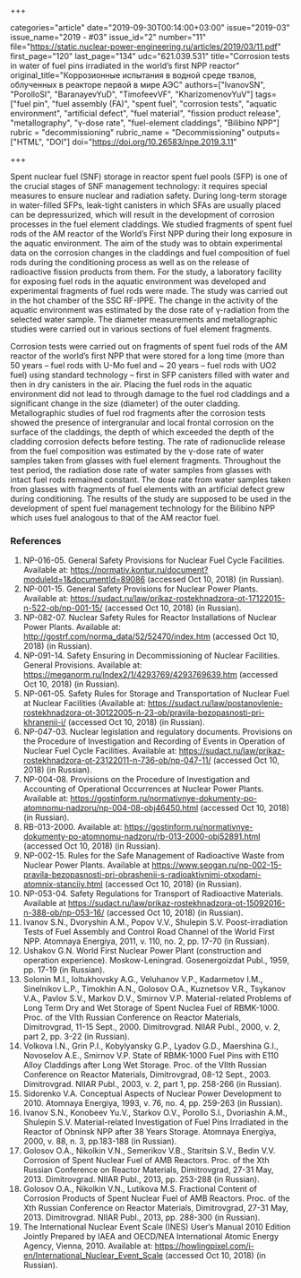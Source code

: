 +++

categories="article"
date="2019-09-30T00:14:00+03:00"
issue="2019-03"
issue_name="2019 - #03"
issue_id="2"
number="11"
file="https://static.nuclear-power-engineering.ru/articles/2019/03/11.pdf"
first_page="120"
last_page="134"
udc="621.039.531"
title="Corrosion tests in water of fuel pins irradiated in the world’s first NPP reactor"
original_title="Коррозионные испытания в водной среде твэлов, облученных в реакторе первой в мире АЭС"
authors=["IvanovSN", "PorolloSI", "BaranayevYuD", "TimofeevVF", "KharizomenovYuV"]
tags=["fuel pin", "fuel assembly (FA)", "spent fuel", "corrosion tests", "aquatic environment", "artificial defect", "fuel material", "fission product release", "metallography", "γ-dose rate", "fuel-element claddings", "Bilibino NPP"]
rubric = "decommissioning"
rubric_name = "Decommissioning"
outputs=["HTML", "DOI"]
doi="https://doi.org/10.26583/npe.2019.3.11"

+++

Spent nuclear fuel (SNF) storage in reactor spent fuel pools (SFP) is one of the crucial stages of SNF management technology: it requires special measures to ensure nuclear and radiation safety. During long-term storage in water-filled SFPs, leak-tight canisters in which SFAs are usually placed can be depressurized, which will result in the development of corrosion processes in the fuel element claddings. We studied fragments of spent fuel rods of the AM reactor of the World’s First NPP during their long exposure in the aquatic environment. The aim of the study was to obtain experimental data on the corrosion changes in the claddings and fuel composition of fuel rods during the conditioning process as well as on the release of radioactive fission products from them. For the study, a laboratory facility for exposing fuel rods in the aquatic environment was developed and experimental fragments of fuel rods were made. The study was carried out in the hot chamber of the SSC RF-IPPE. The change in the activity of the aquatic environment was estimated by the dose rate of γ-radiation from the selected water sample. The diameter measurements and metallographic studies were carried out in various sections of fuel element fragments.

Corrosion tests were carried out on fragments of spent fuel rods of the AM reactor of the world’s first NPP that were stored for a long time (more than 50 years – fuel rods with U-Mo fuel and ~ 20 years – fuel rods with UO2 fuel) using standard technology – first in SFP canisters filled with water and then in dry canisters in the air. Placing the fuel rods in the aquatic environment did not lead to through damage to the fuel rod claddings and a significant change in the size (diameter) of the outer cladding. Metallographic studies of fuel rod fragments after the corrosion tests showed the presence of intergranular and local frontal corrosion on the surface of the claddings, the depth of which exceeded the depth of the cladding corrosion defects before testing. The rate of radionuclide release from the fuel composition was estimated by the γ-dose rate of water samples taken from glasses with fuel element fragments. Throughout the test period, the radiation dose rate of water samples from glasses with intact fuel rods remained constant. The dose rate from water samples taken from glasses with fragments of fuel elements with an artificial defect grew during conditioning. The results of the study are supposed to be used in the development of spent fuel management technology for the Bilibino NPP which uses fuel analogous to that of the AM reactor fuel.

### References

1. NP-016-05. General Safety Provisions for Nuclear Fuel Cycle Facilities. Available at: https://normativ.kontur.ru/document?moduleId=1&documentId=89086 (accessed Oct 10, 2018) (in Russian).
2. NP-001-15. General Safety Provisions for Nuclear Power Plants. Available at: https://sudact.ru/law/prikaz-rostekhnadzora-ot-17122015-n-522-ob/np-001-15/ (accessed Oct 10, 2018) (in Russian).
3. NP-082-07. Nuclear Safety Rules for Reactor Installations of Nuclear Power Plants. Available at: http://gostrf.com/norma_data/52/52470/index.htm (accessed Oct 10, 2018) (in Russian).
4. NP-091-14. Safety Ensuring in Decommissioning of Nuclear Facilities. General Provisions. Available at: https://meganorm.ru/Index2/1/4293769/4293769639.htm (accessed Oct 10, 2018) (in Russian).
5. NP-061-05. Safety Rules for Storage and Transportation of Nuclear Fuel at Nuclear Facilities (Available at: https://sudact.ru/law/postanovlenie-rostekhnadzora-ot-30122005-n-23-ob/pravila-bezopasnosti-pri-khranenii-i/ (accessed Oct 10, 2018) (in Russian).
6. NP-047-03. Nuclear legislation and regulatory documents. Provisions on the Procedure of Investigation and Recording of Events in Operation of Nuclear Fuel Cycle Facilities. Available at: https://sudact.ru/law/prikaz-rostekhnadzora-ot-23122011-n-736-ob/np-047-11/ (accessed Oct 10, 2018) (in Russian).
7. NP-004-08. Provisions on the Procedure of Investigation and Accounting of Operational Occurrences at Nuclear Power Plants. Available at: https://gostinform.ru/normativnye-dokumenty-po-atomnomu-nadzoru/np-004-08-obj46450.html (accessed Oct 10, 2018) (in Russian).
8. RB-013-2000. Available at: https://gostinform.ru/normativnye-dokumenty-po-atomnomu-nadzoru/rb-013-2000-obj52891.html (accessed Oct 10, 2018) (in Russian).
9. NP-002-15. Rules for the Safe Management of Radioactive Waste from Nuclear Power Plants. Available at https://www.seogan.ru/np-002-15-pravila-bezopasnosti-pri-obrashenii-s-radioaktivnimi-otxodami-atomnix-stanciiy.html (accessed Oct 10, 2018) (in Russian).
10. NP-053-04. Safety Regulations for Transport of Radioactive Materials. Available at https://sudact.ru/law/prikaz-rostekhnadzora-ot-15092016-n-388-ob/np-053-16/ (accessed Oct 10, 2018) (in Russian).
11. Ivanov S.N., Dvoryshin A.M., Popov V.V., Shulepin S.V. Poost-irradiation Tests of Fuel Assembly and Control Road Channel of the World First NPP. Atomnaya Energiya, 2011, v. 110, no. 2, pp. 17-70 (in Russian).
12. Ushakov G.N. World First Nuclear Power Plant (construction and operation experience). Moskow-Leningrad. Gosenergoizdat Publ., 1959, pp. 17-19 (in Russian).
13. Solonin M.I., Ioltukhovsky A.G., Veluhanov V.P., Kadarmetov I.M., Sinelnikov L.P., Timokhin A.N., Golosov O.A., Kuznetsov V.R., Tsykanov V.A., Pavlov S.V., Markov D.V., Smirnov V.P. Material-related Problems of Long Term Dry and Wet Storage of Spent Nuclea Fuel of RBMK-1000. Proc. of the VIth Russian Conference on Reactor Materials, Dimitrovgrad, 11-15 Sept., 2000. Dimitrovgrad. NIIAR Publ., 2000, v. 2, part 2, pp. 3-22 (in Russian).
14. Volkova I.N., Grin P.I., Kobylyansky G.P., Lyadov G.D., Maershina G.I., Novoselov A.E., Smirnov V.P. State of RBMK-1000 Fuel Pins with E110 Alloy Claddings after Long Wet Storage. Proc. of the VIIth Russian Conference on Reactor Materials, Dimitrovgrad, 08-12 Sept., 2003. Dimitrovgrad. NIIAR Publ., 2003, v. 2, part 1, pp. 258-266 (in Russian).
15. Sidorenko V.A. Conceptual Aspects of Nuclear Power Development to 2010. Atomnaya Energiya, 1993, v. 76, no. 4, pp. 259-263 (in Russian).
16. Ivanov S.N., Konobeev Yu.V., Starkov O.V., Porollo S.I., Dvoriashin A.M., Shulepin S.V. Material-related Investigation of Fuel Pins Irradiated in the Reactor of Obninsk NPP after 38 Years Storage. Atomnaya Energiya, 2000, v. 88, n. 3, pp.183-188 (in Russian).
17. Golosov O.A., Nikolkin V.N., Semerikov V.B., Staritsin S.V., Bedin V.V. Corrosion of Spent Nuclear Fuel of AMB Reactors. Proc. of the Xth Russian Conference on Reactor Materials, Dimitrovgrad, 27-31 May, 2013. Dimitrovgrad. NIIAR Publ., 2013, pp. 253-288 (in Russian).
18. Golosov O.A., Nikolkin V.N., Lutikova M.S. Fractional Content of Corrosion Products of Spent Nuclear Fuel of AMB Reactors. Proc. of the Xth Russian Conference on Reactor Materials, Dimitrovgrad, 27-31 May, 2013. Dimitrovgrad. NIIAR Publ., 2013, pp. 288-300 (in Russian).
19. The International Nuclear Event Scale (INES) User’s Manual 2010 Edition Jointly Prepared by IAEA and OECD/NEA International Atomic Energy Agency, Vienna, 2010. Available at: https://howlingpixel.com/i-en/International_Nuclear_Event_Scale (accessed Oct 10, 2018) (in Russian).